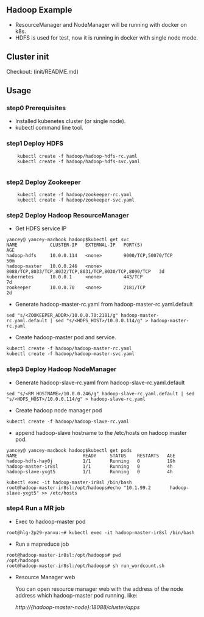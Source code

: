 ## Hadoop Example

* ResourceManager and NodeManager will be running with docker on k8s.
* HDFS is used for test, now it is running in docker with single node mode.

## Cluster init
Checkout: (init/README.md)

## Usage

### step0 Prerequisites

* Installed kubenetes cluster (or single node).
* kubectl command line tool.
	
### step1 Deploy HDFS

```
	kubectl create -f hadoop/hadoop-hdfs-rc.yaml
	kubectl create -f hadoop/hadoop-hdfs-svc.yaml
		
```

### step2 Deploy Zookeeper

```
	kubectl create -f hadoop/zookeeper-rc.yaml
	kubectl create -f hadoop/zookeeper-svc.yaml
```

### step2 Deploy Hadoop ResourceManager

* Get HDFS service IP 

```
yancey@ yancey-macbook hadoop$kubectl get svc
NAME            CLUSTER-IP   EXTERNAL-IP   PORT(S)                                                 AGE
hadoop-hdfs     10.0.0.114   <none>        9000/TCP,50070/TCP                                      50m
hadoop-master   10.0.0.246   <none>        8088/TCP,8033/TCP,8032/TCP,8031/TCP,8030/TCP,8090/TCP   3d
kubernetes      10.0.0.1     <none>        443/TCP                                                 7d
zookeeper       10.0.0.70    <none>        2181/TCP                                                2d
```
* Generate hadoop-master-rc.yaml from hadoop-master-rc.yaml.default

```
sed "s/<ZOOKEEPER_ADDR>/10.0.0.70:2181/g" hadoop-master-rc.yaml.default | sed "s/<HDFS_HOST>/10.0.0.114/g" > hadoop-master-rc.yaml

```
* Create hadoop-master pod and service.

```
kubectl create -f hadoop/hadoop-master-rc.yaml
kubectl create -f hadoop/hadoop-master-svc.yaml
```

### step3 Deploy Hadoop NodeManager
* Generate hadoop-slave-rc.yaml from hadoop-slave-rc.yaml.default

```
sed "s/<RM_HOSTNAME>/10.0.0.246/g" hadoop-slave-rc.yaml.default | sed "s/<HDFS_HOST>/10.0.0.114/g" > hadoop-slave-rc.yaml
```

* Create hadoop node manager pod

```
kubectl create -f hadoop/hadoop-slave-rc.yaml
``` 

* append hadoop-slave hostname to the /etc/hosts on hadoop master pod.

```
yancey@ yancey-macbook hadoop$kubectl get pods
NAME                        READY     STATUS    RESTARTS   AGE
hadoop-hdfs-hay0j           1/1       Running   0          19h
hadoop-master-ir8sl         1/1       Running   0          4h
hadoop-slave-yxgt5          1/1       Running   0          4h

kubectl exec -it hadoop-master-ir8sl /bin/bash
root@hadoop-master-ir8sl:/opt/hadoops#echo "10.1.99.2       hadoop-slave-yxgt5" >> /etc/hosts
```

### step4 Run a MR job

* Exec to hadoop-master pod

```
root@hlg-2p29-yanxu:~# kubectl exec -it hadoop-master-ir8sl /bin/bash
```

* Run a mapreduce job


```
root@hadoop-master-ir8sl:/opt/hadoops# pwd
/opt/hadoops
root@hadoop-master-ir8sl:/opt/hadoops# sh run_wordcount.sh
```
* Resource Manager web

	You can open resource manager web with the address of the node address which hadoop-master pod running. like:
	
	*http://{hadoop-master-node}:18088/cluster/apps*
